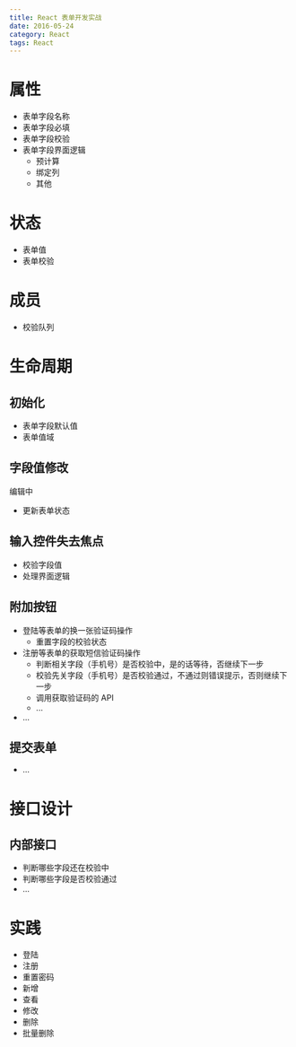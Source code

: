 ```yaml
---
title: React 表单开发实战
date: 2016-05-24
category: React
tags: React
---
```



# 属性
- 表单字段名称
- 表单字段必填
- 表单字段校验
- 表单字段界面逻辑
    - 预计算
    - 绑定列
    - 其他

# 状态
- 表单值
- 表单校验

# 成员
- 校验队列

# 生命周期
## 初始化
- 表单字段默认值
- 表单值域

## 字段值修改
编辑中
- 更新表单状态

## 输入控件失去焦点
- 校验字段值
- 处理界面逻辑

## 附加按钮
- 登陆等表单的换一张验证码操作
    - 重置字段的校验状态
- 注册等表单的获取短信验证码操作
    - 判断相关字段（手机号）是否校验中，是的话等待，否继续下一步
    - 校验先关字段（手机号）是否校验通过，不通过则错误提示，否则继续下一步
    - 调用获取验证码的 API
    - ...
- ...

## 提交表单
- ...

# 接口设计
## 内部接口
- 判断哪些字段还在校验中
- 判断哪些字段是否校验通过
- ...

# 实践
- 登陆
- 注册
- 重置密码
- 新增
- 查看
- 修改
- 删除
- 批量删除
